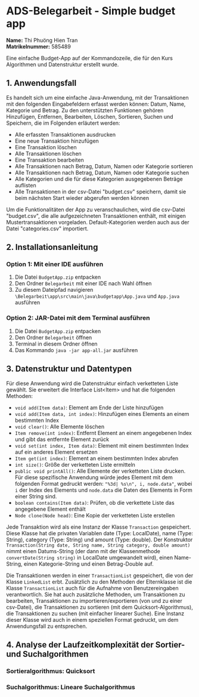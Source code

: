 # ADS-Belegarbeit - Simple budget app
**Name:** Thi Phuöng Hien Tran  
**Matrikelnummer:** 585489

Eine einfache Budget-App auf der Kommandozeile, die für den Kurs Algorithmen und Datenstruktur erstellt wurde.

## 1. **Anwendungsfall**
Es handelt sich um eine einfache Java-Anwendung, mit der Transaktionen mit den folgenden Eingabefeldern erfasst werden können: Datum, Name, Kategorie und Betrag. Zu den unterstützten Funktionen gehören Hinzufügen, Entfernen, Bearbeiten, Löschen, Sortieren, Suchen und Speichern, die im Folgenden erläutert werden:

- Alle erfassten Transaktionen ausdrucken
- Eine neue Transaktion hinzufügen
- Eine Transaktion löschen
- Alle Transaktionen löschen
- Eine Transaktion bearbeiten
- Alle Transaktionen nach Betrag, Datum, Namen oder Kategorie sortieren
- Alle Transaktionen nach Betrag, Datum, Namen oder Kategorie suchen
- Alle Kategorien und die für diese Kategorien ausgegebenen Beträge auflisten
- Alle Transaktionen in der csv-Datei "budget.csv" speichern, damit sie beim nächsten Start wieder abgerufen werden können

Um die Funktionalitäten der App zu veranschaulichen, wird die csv-Datei "budget.csv", die alle aufgezeichneten Transaktionen enthält, mit einigen Mustertransaktionen vorgeladen. Default-Kategorien werden auch aus der Datei "categories.csv" importiert.


## **2. Installationsanleitung**
### Option 1: Mit einer IDE ausführen
1. Die Datei ```BudgetApp.zip``` entpacken
2. Den Ordner ``Belegarbeit`` mit einer IDE nach Wahl öffnen
3. Zu diesem Dateipfad navigieren ```\Belegarbeit\app\src\main\java\budgetapp\App.java``` und ```App.java``` ausführen

### Option 2: JAR-Datei mit dem Terminal ausführen
1. Die Datei ```BudgetApp.zip``` entpacken
2. Den Ordner ``Belegarbeit`` öffnen
3. Terminal in diesem Ordner öffnen
4. Das Kommando ``java -jar app-all.jar`` ausführen


## 3. Datenstruktur und Datentypen
Für diese Anwendung wird die Datenstruktur einfach verketteten Liste gewählt. Sie erweitert die Interface List\<Item> und hat die folgenden Methoden: 
- ``void add(Item data)``: Element am Ende der Liste hinzufügen
- ``void add(Item data, int index)``: Hinzufügen eines Elements an einem bestimmten Index
- ``void clear()``: Alle Elemente löschen
- ``Item remove(int index)``: Entfernt Element an einem angegebenen Index und gibt das entfernte Element zurück
- ``void set(int index, Item data)``: Element mit einem bestimmten Index auf ein anderes Element ersetzen
- ``Item get(int index)``: Element an einem bestimmten Index abrufen
- ``int size()``: Größe der verketteten Liste ermitteln
- ``public void printAll()``: Alle Elemente der verketteten Liste drucken. Für diese spezifische Anwendung würde jedes Element mit dem folgenden Format gedruckt werden: ``"%3d| %s\n", i, node.data"``, wobei ``i`` der Index des Elements und ``node.data`` die Daten des Elements in Form einer String sind.
- ``boolean contains(Item data)``: Prüfen, ob die verkettete Liste das angegebene Element enthält
- ``Node clone(Node head)``: Eine Kopie der verketteten Liste erstellen

Jede Transaktion wird als eine Instanz der Klasse ``Transaction`` gespeichert. Diese Klasse hat die privaten Variablen date (Type: LocalDate), name (Type: String), category (Type: String) und amount (Type: double). Der Konstruktor ``Transaction(String date, String name, String category, double amount)`` nimmt einen Datums-String (der dann mit der Klassenmethode ``convertDate(String string)`` in LocalDate umgewandelt wird), einen Name-String, einen Kategorie-String und einen Betrag-Double auf.

Die Transaktionen werden in einer ``TransactionList`` gespeichert, die von der Klasse ``LinkedList`` erbt. Zusätzlich zu den Methoden der Elternklasse ist die Klasse ``TransactionList`` auch für die Aufnahme von Benutzereingaben verantwortlich. Sie hat auch zusätzliche Methoden, um Transaktionen zu bearbeiten, Transaktionen zu importieren/exportieren (von und zu einer csv-Datei), die Transaktionen zu sortieren (mit dem Quicksort-Algorithmus), die Transaktionen zu suchen (mit einfacher linearer Suche). Eine Instanz dieser Klasse wird auch in einem speziellen Format gedruckt, um dem Anwendungsfall zu entsprechen.


## 4. Analyse der Laufzeitkomplexität der Sortier- und Suchalgorithmen

### Sortieralgorithmus: Quicksort

### Suchalgorithmus: Lineare Suchalgorithmus
